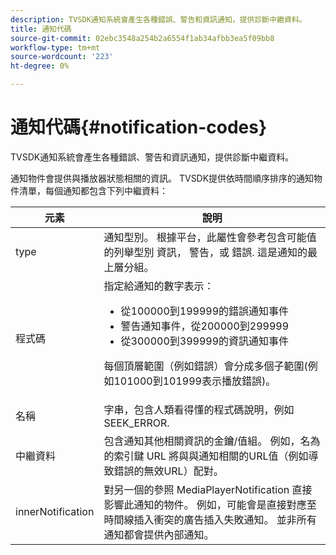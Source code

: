 ```yaml
---
description: TVSDK通知系統會產生各種錯誤、警告和資訊通知，提供診斷中繼資料。
title: 通知代碼
source-git-commit: 02ebc3548a254b2a6554f1ab34afbb3ea5f09bb8
workflow-type: tm+mt
source-wordcount: '223'
ht-degree: 0%

---
```


# 通知代碼{#notification-codes}

TVSDK通知系統會產生各種錯誤、警告和資訊通知，提供診斷中繼資料。

通知物件會提供與播放器狀態相關的資訊。 TVSDK提供依時間順序排序的通知物件清單，每個通知都包含下列中繼資料：

<table frame="all" colsep="1" rowsep="1" id="table_DBA8CACF02DB4AF2B053E560850B49CE"> 
 <thead> 
  <tr rowsep="1"> 
   <th colname="1" class="entry"> 元素 </th> 
   <th colname="2" class="entry"> 說明 </th> 
  </tr> 
 </thead>
 <tbody> 
  <tr rowsep="1"> 
   <td colname="1"><span class="codeph"> type</span> </td> 
   <td colname="2">通知型別。 根據平台，此屬性會參考包含可能值的列舉型別 <span class="codeph"> 資訊</span>， <span class="codeph"> 警告</span>，或 <span class="codeph"> 錯誤</span>. 這是通知的最上層分組。 </td> 
  </tr> 
  <tr rowsep="1"> 
   <td colname="1"><span class="codeph"> 程式碼</span> </td> 
   <td colname="2">指定給通知的數字表示： 
    <ul id="ul_31AB497C6FFA452496DD09B0D78687B9"> 
     <li id="li_53E75022C50246E0982E315D04EFD8B3">從100000到199999的錯誤通知事件 </li> 
     <li id="li_11AE91D1325E4F718228E662C9C55F9A">警告通知事件，從200000到299999 </li> 
     <li id="li_6D3EA03845294DC2BAD1ACF507639E51">從300000到399999的資訊通知事件 </li> 
    </ul> <p>每個頂層範圍（例如錯誤）會分成多個子範圍(例如101000到101999表示播放錯誤)。 </p> </td> 
  </tr> 
  <tr rowsep="1"> 
   <td colname="1"><span class="codeph"> 名稱</span> </td> 
   <td colname="2">字串，包含人類看得懂的程式碼說明，例如 <span class="codeph"> SEEK_ERROR</span>. </td> 
  </tr> 
  <tr rowsep="1"> 
   <td colname="1"><span class="codeph"> 中繼資料</span> </td> 
   <td colname="2">包含通知其他相關資訊的金鑰/值組。 例如，名為的索引鍵 <span class="codeph"> URL</span> 將與與通知相關的URL值（例如導致錯誤的無效URL）配對。 </td> 
  </tr> 
  <tr rowsep="0"> 
   <td colname="1"><span class="codeph"> innerNotification</span> </td> 
   <td colname="2">對另一個的參照 <span class="codeph"> MediaPlayerNotification</span> 直接影響此通知的物件。 例如，可能會是直接對應至時間線插入衝突的廣告插入失敗通知。 並非所有通知都會提供內部通知。 </td> 
  </tr> 
 </tbody> 
</table>
